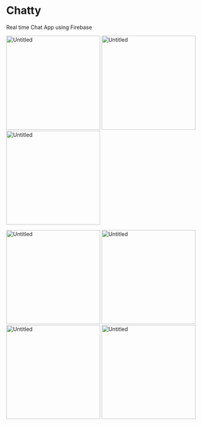 # Chatty
Real time Chat App using Firebase

<img width="249" alt="Untitled" src="https://user-images.githubusercontent.com/10659577/70905141-d516ed00-200b-11ea-8054-d74c2bf073d0.png">  <img width="249" alt="Untitled" src="https://user-images.githubusercontent.com/10659577/70905168-e6f89000-200b-11ea-967d-03b56222cfe1.png">  <img width="249" alt="Untitled" src="https://user-images.githubusercontent.com/10659577/70905207-fe377d80-200b-11ea-8aee-9cfe73c59ae7.png">  

<img width="249" alt="Untitled" src="https://user-images.githubusercontent.com/10659577/70905236-0bed0300-200c-11ea-9a8a-4e48cab7cf4e.png">  <img width="249" alt="Untitled" src="https://user-images.githubusercontent.com/10659577/70905255-18715b80-200c-11ea-875f-739b42167037.png">  <img width="249" alt="Untitled" src="https://user-images.githubusercontent.com/10659577/70905486-a51c1980-200c-11ea-8147-10914b676f53.png">  <img width="249" alt="Untitled" src="https://user-images.githubusercontent.com/10659577/70905490-a8afa080-200c-11ea-934a-27b0264a585e.png">












